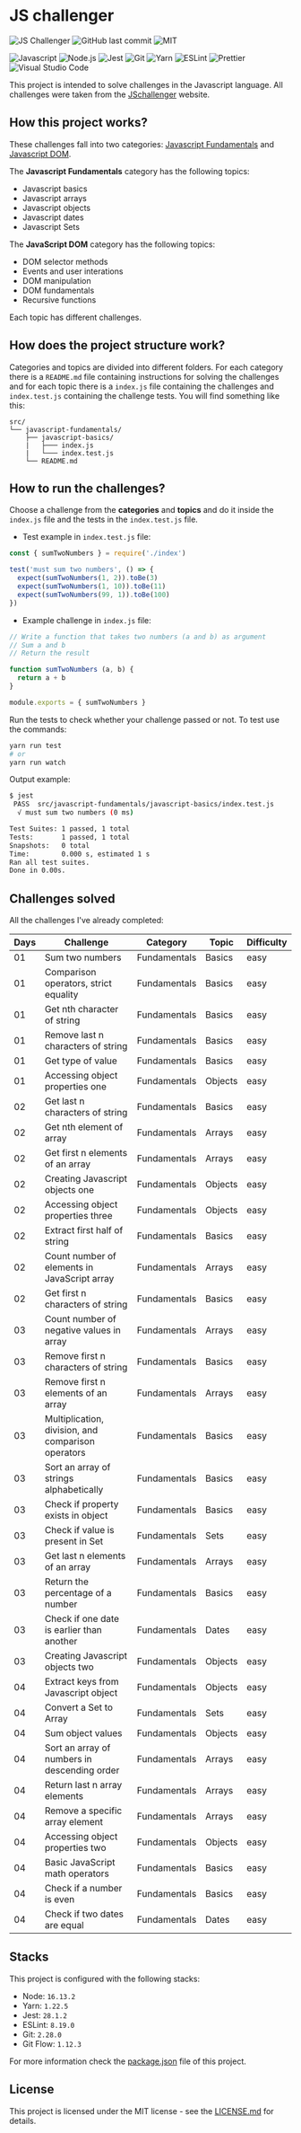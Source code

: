 # JS challenger

![JS Challenger](https://img.shields.io/badge/JefersonLucas-%20JS%20Challenger-yellow)
![GitHub last commit](https://img.shields.io/github/last-commit/JefersonLucas/js-challenger?style=flat)
![MIT](https://img.shields.io/github/license/JefersonLucas/js-challenger?style=flat)

![Javascript](https://img.shields.io/badge/-Javascript-21262d?fff&style=flat-square&logo=javascript)
![Node.js](https://img.shields.io/badge/-Node.js-21262d?style=flat-square&logo=node.js&logoColor=509941)
![Jest](https://img.shields.io/badge/-Jest-21262d?fff&style=flat-square&logo=jest&logoColor=c63d14)
![Git](https://img.shields.io/badge/-Git-21262d?fff&style=flat-square&logo=git)
![Yarn](https://img.shields.io/badge/-Yarn-21262d?fff&style=flat-square&logo=yarn)
![ESLint](https://img.shields.io/badge/-ESLint-21262d?fff&style=flat-square&logo=eSLint&logoColor=462fb9)
![Prettier](https://img.shields.io/badge/-Prettier-21262d?fff&style=flat-square&logo=prettier)
![Visual Studio Code](https://img.shields.io/badge/-Visual%20Studio%20Code-21262d?fff&style=flat-square&logo=visual-studio-code&logoColor=007ACC)

This project is intended to solve challenges in the Javascript language. All challenges were taken from the [JSchallenger](https://www.jschallenger.com/) website.

## How this project works?

These challenges fall into two categories: [Javascript Fundamentals](https://www.jschallenger.com/javascript-fundamentals) and [Javascript DOM](https://www.jschallenger.com/javascript-dom-exercises).

The **Javascript Fundamentals** category has the following topics:
- Javascript basics
- Javascript arrays
- Javascript objects
- Javascript dates
- Javascript Sets

The **JavaScript DOM** category has the following topics:
- DOM selector methods
- Events and user interations
- DOM manipulation
- DOM fundamentals
- Recursive functions

Each topic has different challenges.

## How does the project structure work?

Categories and topics are divided into different folders. For each category there is a `README.md` file containing instructions for solving the challenges and for each topic there is a `index.js` file containing the challenges and `index.test.js` containing the challenge tests. You will find something like this:

```
src/
└── javascript-fundamentals/
    ├── javascript-basics/
    |   ├─── index.js
    |   └─── index.test.js
    └── README.md
```

## How to run the challenges?

Choose a challenge from the **categories** and **topics** and do it inside the `index.js` file and the tests in the `index.test.js` file.

- Test example in `index.test.js` file:

```js
const { sumTwoNumbers } = require('./index')

test('must sum two numbers', () => {
  expect(sumTwoNumbers(1, 2)).toBe(3)
  expect(sumTwoNumbers(1, 10)).toBe(11)
  expect(sumTwoNumbers(99, 1)).toBe(100)
})
```

- Example challenge in `index.js` file:

```js
// Write a function that takes two numbers (a and b) as argument
// Sum a and b
// Return the result

function sumTwoNumbers (a, b) {
  return a + b
}

module.exports = { sumTwoNumbers }
```

Run the tests to check whether your challenge passed or not. To test use the commands:

```bash
yarn run test
# or
yarn run watch
```

Output example:

```bash
$ jest
 PASS  src/javascript-fundamentals/javascript-basics/index.test.js
  √ must sum two numbers (0 ms)

Test Suites: 1 passed, 1 total
Tests:       1 passed, 1 total
Snapshots:   0 total
Time:        0.000 s, estimated 1 s
Ran all test suites.
Done in 0.00s.
```

## Challenges solved

All the challenges I've already completed:

| Days | Challenge                                          | Category     | Topic   | Difficulty |
| ---- | -------------------------------------------------- | ------------ | ------- | ---------- |
| 01   | Sum two numbers                                    | Fundamentals | Basics  | easy       |
| 01   | Comparison operators, strict equality              | Fundamentals | Basics  | easy       |
| 01   | Get nth character of string                        | Fundamentals | Basics  | easy       |
| 01   | Remove last n characters of string                 | Fundamentals | Basics  | easy       |
| 01   | Get type of value                                  | Fundamentals | Basics  | easy       |
| 01   | Accessing object properties one                    | Fundamentals | Objects | easy       |
| 02   | Get last n characters of string                    | Fundamentals | Basics  | easy       |
| 02   | Get nth element of array                           | Fundamentals | Arrays  | easy       |
| 02   | Get first n elements of an array                   | Fundamentals | Arrays  | easy       |
| 02   | Creating Javascript objects one                    | Fundamentals | Objects | easy       |
| 02   | Accessing object properties three                  | Fundamentals | Objects | easy       |
| 02   | Extract first half of string                       | Fundamentals | Basics  | easy       |
| 02   | Count number of elements in JavaScript array       | Fundamentals | Arrays  | easy       |
| 02   | Get first n characters of string                   | Fundamentals | Basics  | easy       |
| 03   | Count number of negative values in array           | Fundamentals | Arrays  | easy       |
| 03   | Remove first n characters of string                | Fundamentals | Basics  | easy       |
| 03   | Remove first n elements of an array                | Fundamentals | Arrays  | easy       |
| 03   | Multiplication, division, and comparison operators | Fundamentals | Basics  | easy       |
| 03   | Sort an array of strings alphabetically            | Fundamentals | Basics  | easy       |
| 03   | Check if property exists in object                 | Fundamentals | Basics  | easy       |
| 03   | Check if value is present in Set                   | Fundamentals | Sets    | easy       |
| 03   | Get last n elements of an array                    | Fundamentals | Arrays  | easy       |
| 03   | Return the percentage of a number                  | Fundamentals | Basics  | easy       |
| 03   | Check if one date is earlier than another          | Fundamentals | Dates   | easy       |
| 03   | Creating Javascript objects two                    | Fundamentals | Objects | easy       |
| 04   | Extract keys from Javascript object                | Fundamentals | Objects | easy       |
| 04   | Convert a Set to Array                             | Fundamentals | Sets    | easy       |
| 04   | Sum object values                                  | Fundamentals | Objects | easy       |
| 04   | Sort an array of numbers in descending order       | Fundamentals | Arrays  | easy       |
| 04   | Return last n array elements                       | Fundamentals | Arrays  | easy       |
| 04   | Remove a specific array element                    | Fundamentals | Arrays  | easy       |
| 04   | Accessing object properties two                    | Fundamentals | Objects | easy       |
| 04   | Basic JavaScript math operators                    | Fundamentals | Basics  | easy       |
| 04   | Check if a number is even                          | Fundamentals | Basics  | easy       |
| 04   | Check if two dates are equal                       | Fundamentals | Dates   | easy       |

## Stacks

This project is configured with the following stacks:

- Node: `16.13.2`
- Yarn: `1.22.5`
- Jest: `28.1.2`
- ESLint: `8.19.0`
- Git: `2.28.0`
- Git Flow: `1.12.3`

For more information check the [package.json](https://github.com/JefersonLucas/js-challenger/blob/main/package.json) file of this project.

## License 

This project is licensed under the MIT license - see the [LICENSE.md](https://github.com/JefersonLucas/js-challenger/blob/main/LICENSE.md) for details.
